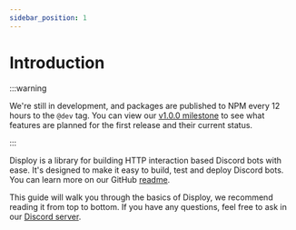 ```yaml
---
sidebar_position: 1
---
```


# Introduction

:::warning

We're still in development, and packages are published to NPM every 12 hours to the `@dev` tag. You can view our [v1.0.0 milestone](https://github.com/Disploy/disploy/milestone/1) to see what features are planned for the first release and their current status.

:::

Disploy is a library for building HTTP interaction based Discord bots with ease. It's designed to make it easy to build, test and deploy Discord bots. You can learn more on our GitHub [readme](https://github.com/Disploy/disploy#readme).

This guide will walk you through the basics of Disploy, we recommend reading it from top to bottom. If you have any questions, feel free to ask in our [Discord server](https://discord.gg/E3z8MDnTWn).
